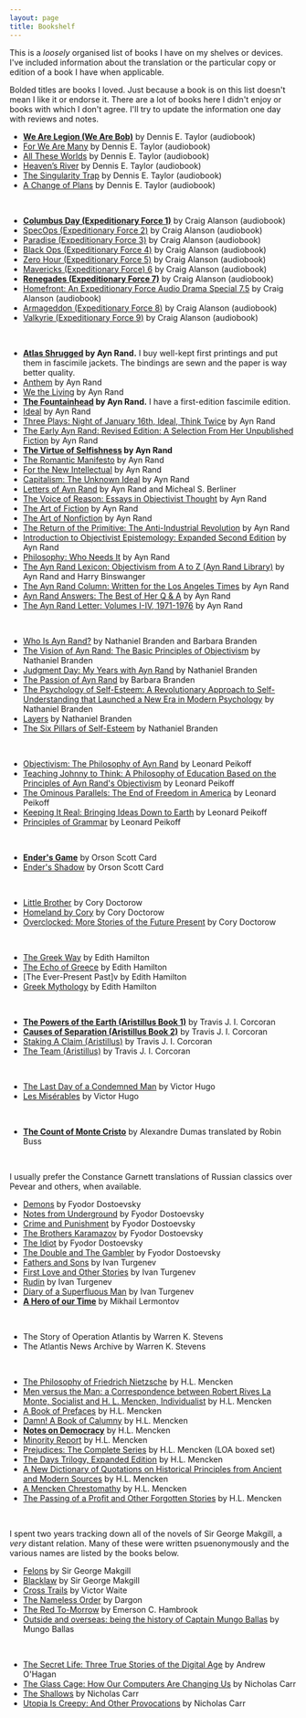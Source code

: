 ```yaml
---
layout: page
title: Bookshelf
---
```


This is a *loosely* organised list of books I have on my shelves or devices. I've
included information about the translation or the particular copy or edition of a book I
have when applicable.

Bolded titles are books I loved. Just because a book is on this list doesn't mean I like it or endorse it.
There are a lot of books here I didn't enjoy or books with which I don't agree. I'll try to update the information one
day with reviews and notes.

- **[We Are Legion (We Are Bob)](/)** by Dennis E. Taylor (audiobook)
- [For We Are Many](/) by Dennis E. Taylor (audiobook)
- [All These Worlds](/) by Dennis E. Taylor (audiobook)
- [Heaven’s River](/) by Dennis E. Taylor (audiobook)
- [The Singularity Trap](/) by Dennis E. Taylor (audiobook)
- [A Change of Plans](/) by Dennis E. Taylor (audiobook)

<br>

- **[Columbus Day (Expeditionary Force 1)](/)** by Craig Alanson (audiobook)
- [SpecOps (Expeditionary Force 2)](/) by Craig Alanson (audiobook)
- [Paradise (Expeditionary Force 3)](/) by Craig Alanson (audiobook)
- [Black Ops (Expeditionary Force 4)](/) by Craig Alanson (audiobook)
- [Zero Hour (Expeditionary Force 5)](/) by Craig Alanson (audiobook)
- [Mavericks (Expeditionary Force) 6](/) by Craig Alanson (audiobook)
- **[Renegades (Expeditionary Force 7)](/)** by Craig Alanson (audiobook)
- [Homefront: An Expeditionary Force Audio Drama Special 7.5](/) by Craig Alanson (audiobook)
- [Armageddon (Expeditionary Force 8)](/) by Craig Alanson (audiobook)
- [Valkyrie (Expeditionary Force 9)](/) by Craig Alanson (audiobook)

<br>

- **[Atlas Shrugged](/) by Ayn Rand.** I buy well-kept first printings and put them in fascimile jackets. The bindings are sewn and the paper is way better quality.
- [Anthem](/) by Ayn Rand
- [We the Living](/) by Ayn Rand
- **[The Fountainhead](/) by Ayn Rand.** I have a first-edition fascimile edition.
- [Ideal](/) by Ayn Rand
- [Three Plays: Night of January 16th, Ideal, Think Twice](/) by Ayn Rand
- [The Early Ayn Rand: Revised Edition: A Selection From Her Unpublished Fiction](/) by Ayn Rand
- **[The Virtue of Selfishness](/) by Ayn Rand**
- [The Romantic Manifesto](/) by Ayn Rand
- [For the New Intellectual](/) by Ayn Rand
- [Capitalism: The Unknown Ideal](/) by Ayn Rand
- [Letters of Ayn Rand](/) by Ayn Rand and Micheal S. Berliner
- [The Voice of Reason: Essays in Objectivist Thought](/) by Ayn Rand
- [The Art of Fiction](/) by Ayn Rand
- [The Art of Nonfiction](/) by Ayn Rand
- [The Return of the Primitive: The Anti-Industrial Revolution](/) by Ayn Rand
- [Introduction to Objectivist Epistemology: Expanded Second Edition](/) by Ayn Rand
- [Philosophy: Who Needs It](/) by Ayn Rand
- [The Ayn Rand Lexicon: Objectivism from A to Z (Ayn Rand Library)](/) by Ayn Rand and Harry Binswanger
- [The Ayn Rand Column: Written for the Los Angeles Times](/) by Ayn Rand
- [Ayn Rand Answers: The Best of Her Q & A](/) by Ayn Rand
- [The Ayn Rand Letter: Volumes I-IV, 1971-1976](/) by Ayn Rand

<br>

- [Who Is Ayn Rand?](/) by Nathaniel Branden and Barbara Branden
- [The Vision of Ayn Rand: The Basic Principles of Objectivism](/) by Nathaniel Branden
- [Judgment Day: My Years with Ayn Rand](/) by Nathaniel Branden
- [The Passion of Ayn Rand](/) by Barbara Branden
- [The Psychology of Self-Esteem: A Revolutionary Approach to Self-Understanding that Launched a New Era in Modern Psychology](/) by Nathaniel Branden
- [Layers](/) by Nathaniel Branden
- [The Six Pillars of Self-Esteem](/) by Nathaniel Branden

<br>

- [Objectivism: The Philosophy of Ayn Rand](/) by Leonard Peikoff
- [Teaching Johnny to Think: A Philosophy of Education Based on the Principles of Ayn Rand's Objectivism](/) by Leonard Peikoff
- [The Ominous Parallels: The End of Freedom in America](/) by Leonard Peikoff
- [Keeping It Real: Bringing Ideas Down to Earth](/) by Leonard Peikoff
- [Principles of Grammar](/) by Leonard Peikoff

<br>

- **[Ender's Game](/)** by Orson Scott Card
- [Ender's Shadow](/) by Orson Scott Card

<br>

- [Little Brother](/) by Cory Doctorow
- [Homeland by Cory](/) by Cory Doctorow
- [Overclocked: More Stories of the Future Present](/) by Cory Doctorow

<br>

- [The Greek Way](/) by Edith Hamilton
- [The Echo of Greece](/) by Edith Hamilton
- [The Ever-Present Past]v by Edith Hamilton
- [Greek Mythology](/) by Edith Hamilton

<br>

- **[The Powers of the Earth (Aristillus Book 1)](/)** by Travis J. I. Corcoran 
- **[Causes of Separation (Aristillus Book 2)](/)** by Travis J. I. Corcoran 
- [Staking A Claim (Aristillus)](/) by Travis J. I. Corcoran
- [The Team (Aristillus)](/) by Travis J. I. Corcoran

<br>

- [The Last Day of a Condemned Man](/) by Victor Hugo
- [Les Misérables](/) by Victor Hugo

<br>

- **[The Count of Monte Cristo](/)** by Alexandre Dumas translated by Robin Buss

<br>

I usually prefer the Constance Garnett translations of Russian classics over Pevear and others, when available. 

- [Demons](/) by Fyodor Dostoevsky
- [Notes from Underground](/) by Fyodor Dostoevsky
- [Crime and Punishment](/) by Fyodor Dostoevsky
- [The Brothers Karamazov](/) by Fyodor Dostoevsky
- [The Idiot](/) by Fyodor Dostoevsky
- [The Double and The Gambler](/) by Fyodor Dostoevsky
- [Fathers and Sons](/) by Ivan Turgenev
- [First Love and Other Stories](/) by Ivan Turgenev
- [Rudin](/) by Ivan Turgenev
- [Diary of a Superfluous Man](/) by Ivan Turgenev
- **[A Hero of our Time](/)** by Mikhail Lermontov

<br>

- The Story of Operation Atlantis by Warren K. Stevens
- The Atlantis News Archive by Warren K. Stevens

<br>

- [The Philosophy of Friedrich Nietzsche](/) by H.L. Mencken
- [Men versus the Man: a Correspondence between Robert Rives La Monte, Socialist and H. L. Mencken, Individualist](/) by H.L. Mencken
- [A Book of Prefaces](/) by H.L. Mencken
- [Damn! A Book of Calumny](/) by H.L. Mencken
- **[Notes on Democracy](/)** by H.L. Mencken
- [Minority Report](/) by H.L. Mencken
- [Prejudices: The Complete Series](/) by H.L. Mencken (LOA boxed set)
- [The Days Trilogy, Expanded Edition](/) by H.L. Mencken
- [A New Dictionary of Quotations on Historical Principles from Ancient and Modern Sources](/) by H.L. Mencken
- [A Mencken Chrestomathy](/) by H.L. Mencken
- [The Passing of a Profit and Other Forgotten Stories](/) by H.L. Mencken

<br>

I spent two years tracking down all of the novels of Sir George Makgill, a *very* distant relation. Many of these were written psuenonymously and the various names are listed by the books below.

- [Felons](/) by Sir George Makgill
- [Blacklaw](/) by Sir George Makgill
- [Cross Trails](/) by Victor Waite
- [The Nameless Order](/) by Dargon
- [The Red To-Morrow](/) by Emerson C. Hambrook
- [Outside and overseas: being the history of Captain Mungo Ballas](/) by Mungo Ballas

<br>

- [The Secret Life: Three True Stories of the Digital Age](/) by Andrew O'Hagan
- [The Glass Cage: How Our Computers Are Changing Us](/) by Nicholas Carr
- [The Shallows](/) by Nicholas Carr
- [Utopia Is Creepy: And Other Provocations](/) by Nicholas Carr
